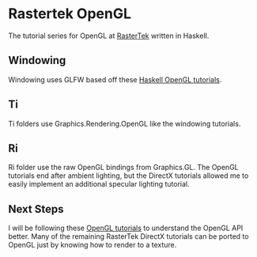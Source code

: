 # Rastertek OpenGL
The tutorial series for OpenGL at [RasterTek](http://rastertek.com/tutgl40.html) written in Haskell.

## Windowing

Windowing uses GLFW based off these [Haskell OpenGL tutorials](https://github.com/madjestic/Haskell-OpenGL-Tutorial).

## Ti

Ti folders use Graphics.Rendering.OpenGL like the windowing tutorials.

## Ri

Ri folder use the raw OpenGL bindings from Graphics.GL. The OpenGL tutorials end after ambient lighting, but the DirectX tutorials allowed me to easily implement an additional specular lighting tutorial.

## Next Steps

I will be following these [OpenGL tutorials](http://www.opengl-tutorial.org/) to understand the OpenGL API better. Many of the remaining RasterTek DirectX tutorials can be ported to OpenGL just by knowing how to render to a texture.
